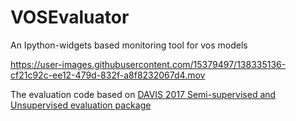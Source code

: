 # VOSEvaluator
An Ipython-widgets based monitoring tool for vos models

https://user-images.githubusercontent.com/15379497/138335136-cf21c92c-ee12-479d-832f-a8f8232067d4.mov


The evaluation code based on [DAVIS 2017 Semi-supervised and Unsupervised evaluation package](https://github.com/davisvideochallenge/davis2017-evaluation)
